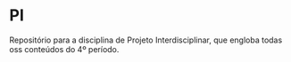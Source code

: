 # PI
Repositório para a disciplina de Projeto Interdisciplinar, que engloba todas oss conteúdos do 4º período.
